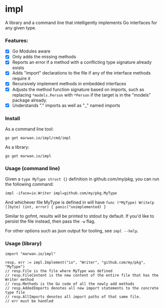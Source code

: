 # impl

A library and a command line that intelligently implements Go interfaces for any given type.


### Features:

- [x] Go Modules aware
- [x] Only adds the missing methods
- [x] Reports an error if a method with a conflicting type signature already exists
- [x] Adds "import" declarations to the file if any of the interface methods require it
- [x] Recursively implement methods in embedded interfaces
- [x] Adjusts the method function signature based on imports, such as replacing `*models.Person` with `*Person` if the target is in the "models" package already.
- [x] Understands "." imports as well as "_" named imports
 
### Install

As a command line tool:

`go get marwan.io/impl/cmd/impl`

As a library: 

`go get marwan.io/impl`

### Usage (command line)

Given a `type MyType struct {}` definition in github.com/my/pkg, you can run the following command:

`impl -iface=io.Writer impl=github.com/my/pkg.MyType` 

And whichever file MyType is defined in will have `func (*MyType) Write(p []byte) (int, error) { panic("unimplemented) }` 

Similar to gofmt, results will be printed to stdout by default. If you'd like to persist the file instead, then pass the `-w` flag.

For other options such as json output for tooling, see `impl --help`.

### Usage (library)

```golang
import "marwan.io/impl"

resp, err := impl.Implement("io", "Writer", "github.com/my/pkg", "MyType")
// resp.File is the file where MyType was defined
// resp.FileContent is the new content of the entire file that has the Writer method
// resp.Methods is the Go code of all the newly add methods
// resp.AddedImports denotes all new import statements to the concrete type file
// resp.AllImports denotes all import paths of that same file.
// err must be handled
```

